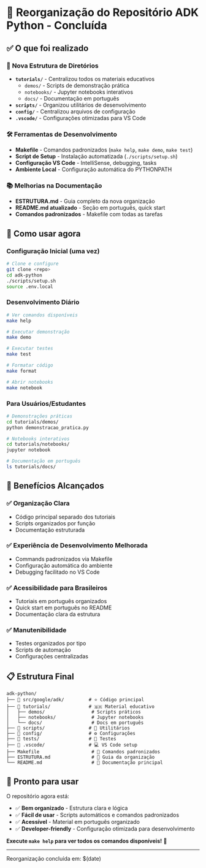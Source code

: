 # 🎉 Reorganização do Repositório ADK Python - Concluída

## ✅ O que foi realizado

### 📁 **Nova Estrutura de Diretórios**

- **`tutorials/`** - Centralizou todos os materiais educativos
  - `demos/` - Scripts de demonstração prática
  - `notebooks/` - Jupyter notebooks interativos
  - `docs/` - Documentação em português
- **`scripts/`** - Organizou utilitários de desenvolvimento
- **`config/`** - Centralizou arquivos de configuração
- **`.vscode/`** - Configurações otimizadas para VS Code

### 🛠️ **Ferramentas de Desenvolvimento**

- **Makefile** - Comandos padronizados (`make help`, `make demo`, `make test`)
- **Script de Setup** - Instalação automatizada (`./scripts/setup.sh`)
- **Configuração VS Code** - IntelliSense, debugging, tasks
- **Ambiente Local** - Configuração automática do PYTHONPATH

### 📚 **Melhorias na Documentação**

- **ESTRUTURA.md** - Guia completo da nova organização
- **README.md atualizado** - Seção em português, quick start
- **Comandos padronizados** - Makefile com todas as tarefas

## 🚀 Como usar agora

### **Configuração Inicial (uma vez)**

```bash
# Clone e configure
git clone <repo>
cd adk-python
./scripts/setup.sh
source .env.local
```

### **Desenvolvimento Diário**

```bash
# Ver comandos disponíveis
make help

# Executar demonstração
make demo

# Executar testes
make test

# Formatar código
make format

# Abrir notebooks
make notebook
```

### **Para Usuários/Estudantes**

```bash
# Demonstrações práticas
cd tutorials/demos/
python demonstracao_pratica.py

# Notebooks interativos
cd tutorials/notebooks/
jupyter notebook

# Documentação em português
ls tutorials/docs/
```

## 🎯 **Benefícios Alcançados**

### ✅ **Organização Clara**

- Código principal separado dos tutoriais
- Scripts organizados por função
- Documentação estruturada

### ✅ **Experiência de Desenvolvimento Melhorada**

- Commands padronizados via Makefile
- Configuração automática do ambiente
- Debugging facilitado no VS Code

### ✅ **Acessibilidade para Brasileiros**

- Tutoriais em português organizados
- Quick start em português no README
- Documentação clara da estrutura

### ✅ **Manutenibilidade**

- Testes organizados por tipo
- Scripts de automação
- Configurações centralizadas

## 📋 **Estrutura Final**

```text
adk-python/
├── 📁 src/google/adk/         # ⭐ Código principal
├── 📁 tutorials/              # 🇧🇷 Material educativo
│   ├── demos/                 # Scripts práticos
│   ├── notebooks/             # Jupyter notebooks
│   └── docs/                  # Docs em português
├── 📁 scripts/                # 🔧 Utilitários
├── 📁 config/                 # ⚙️ Configurações
├── 📁 tests/                  # 🧪 Testes
├── 📁 .vscode/                # 💻 VS Code setup
├── Makefile                   # 🎯 Comandos padronizados
├── ESTRUTURA.md               # 📖 Guia da organização
└── README.md                  # 🚀 Documentação principal
```

## 🎊 **Pronto para usar**

O repositório agora está:

- ✅ **Bem organizado** - Estrutura clara e lógica
- ✅ **Fácil de usar** - Scripts automáticos e comandos padronizados
- ✅ **Acessível** - Material em português organizado
- ✅ **Developer-friendly** - Configuração otimizada para desenvolvimento

**Execute `make help` para ver todos os comandos disponíveis!** 🚀

---

Reorganização concluída em: $(date)
